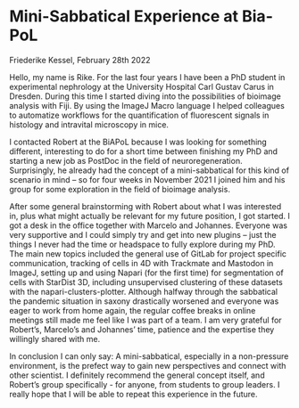# Mini-Sabbatical Experience at Bia-PoL
Friederike Kessel, February 28th 2022

Hello, my name is Rike. For the last four years I have been a PhD student in experimental nephrology at the University Hospital Carl Gustav Carus in Dresden. During this time I started diving into the possibilities of bioimage analysis with Fiji. By using the ImageJ Macro language I helped colleagues to automatize workflows for the quantification of fluorescent signals in histology and intravital microscopy in mice.
 
I contacted Robert at the BiAPoL because I was looking for something different, interesting to do for a short time between finishing my PhD and starting a new job as PostDoc in the field of neuroregeneration. Surprisingly, he already had the concept of a mini-sabbatical for this kind of scenario in mind – so for four weeks in November 2021 I joined him and his group for some exploration in the field of bioimage analysis.
 
After some general brainstorming with Robert about what I was interested in, plus what might actually be relevant for my future position, I got started. I got a desk in the office together with Marcelo and Johannes. Everyone was very supportive and I could simply try and get into new plugins – just the things I never had the time or headspace to fully explore during my PhD. The main new topics included the general use of GitLab for project specific communication, tracking of cells in 4D with Trackmate and Mastodon in ImageJ, setting up and using Napari (for the first time) for segmentation of cells with StarDist 3D, including unsupervised clustering of these datasets with the napari-clusters-plotter. Although halfway through the sabbatical the pandemic situation in saxony drastically worsened and everyone was eager to work from home again, the regular coffee breaks in online meetings still made me feel like I was part of a team. I am very grateful for Robert’s, Marcelo’s and Johannes’ time, patience and the expertise they willingly shared with me.
 
In conclusion I can only say: A mini-sabbatical, especially in a non-pressure environment, is the prefect way to gain new perspectives and connect with other scientist. I definitely recommend the general concept itself, and Robert’s group specifically - for anyone, from students to group leaders. I really hope that I will be able to repeat this experience in the future.
